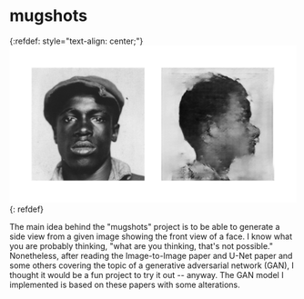 # mugshots

{:refdef: style="text-align: center;"}
![generated mugshot](demo_profile.jpg)
{: refdef}

The main idea behind the "mugshots" project is to be able to generate a side view from a given image showing the front view of a face. I know what you are probably thinking, "what are you thinking, that's not possible."  Nonetheless, after reading the Image-to-Image paper and U-Net paper and some others covering the topic of a generative adversarial network (GAN), I thought it would be a fun project to try it out -- anyway. The GAN model I implemented is based on these papers with some alterations.
